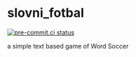 # slovni_fotbal
[![pre-commit.ci status](https://results.pre-commit.ci/badge/github/spidermila/slovni_fotbal/main.svg)](https://results.pre-commit.ci/latest/github/spidermila/slovni_fotbal/main)

a simple text based game of Word Soccer
